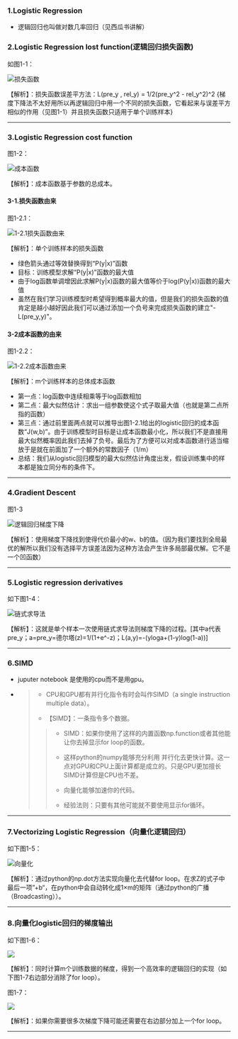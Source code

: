 ### 1.Logistic Regression

* 逻辑回归也叫做对数几率回归（见西瓜书讲解）

### 2.Logistic Regression lost function(逻辑回归损失函数)

如图1-1：

![损失函数](https://github.com/small-k9/NoteBook/blob/main/GraduationDesign/DeepLearning/AndrewNg/week2/Image/lostfunction.PNG?raw=true)

【解析】：损失函数误差平方法：L(pre_y , rel_y) = 1/2(pre_y^2 - rel_y^2)^2	{梯度下降法不太好用所以再逻辑回归中用一个不同的损失函数，它看起来与误差平方相似的作用（见图1-1）并且损失函数只适用于单个训练样本}

---

### 3.Logistic Regression cost function

图1-2：

![成本函数](https://github.com/small-k9/NoteBook/blob/main/GraduationDesign/DeepLearning/AndrewNg/week2/Image/%E6%88%90%E6%9C%AC%E5%87%BD%E6%95%B0.png?raw=true)

【解析】：成本函数基于参数的总成本。
#### 3-1.损失函数由来

图1-2.1：

![1-2.1损失函数由来](https://github.com/small-k9/NoteBook/blob/main/GraduationDesign/DeepLearning/AndrewNg/week2/Image/1-2.1%E6%8D%9F%E5%A4%B1%E5%87%BD%E6%95%B0%E7%94%B1%E6%9D%A5.PNG?raw=true)

【解析】：单个训练样本的损失函数

 * 绿色箭头通过等效替换得到“P(y|x)”函数
 * 目标：训练模型求解“P(y|x)”函数的最大值
 * 由于log函数单调增因此求解P(y|x)函数的最大值等价于log(P(y|x))函数的最大值
 * 虽然在我们学习训练模型时希望得到概率最大的值，但是我们的损失函数的值肯定是越小越好因此我们可以通过添加一个负号来完成损失函数的建立"-L(pre_y,y)"。

#### 3-2成本函数的由来

图1-2.2：

![1-2.2成本函数由来](https://github.com/small-k9/NoteBook/blob/main/GraduationDesign/DeepLearning/AndrewNg/week2/Image/1-2.2%E6%88%90%E6%9C%AC%E5%87%BD%E6%95%B0%E7%94%B1%E6%9D%A5.PNG?raw=true)

【解析】：m个训练样本的总体成本函数

* 第一点：log函数中连续相乘等于log函数相加
* 第二点：最大似然估计：求出一组参数使这个式子取最大值（也就是第二点所指的函数）
* 第三点：通过前里面两点就可以推导出图1-2.1给出的logistic回归的成本函数“J(w,b)”。由于训练模型时目标是让成本函数最小化，所以我们不是直接用最大似然概率因此我们去掉了负号。最后为了方便可以对成本函数进行适当缩放于是就在前面加了一个额外的常数因子（1/m）
* 总结：我们从logistic回归模型的最大似然估计角度出发，假设训练集中的样本都是独立同分布的条件下。

----

### 4.Gradient Descent

图1-3

![逻辑回归梯度下降](https://github.com/small-k9/NoteBook/blob/main/GraduationDesign/DeepLearning/AndrewNg/week2/Image/%E9%80%BB%E8%BE%91%E5%9B%9E%E5%BD%92%E6%A2%AF%E5%BA%A6%E4%B8%8B%E9%99%8D.PNG?raw=true)

【解析】：使用梯度下降找到使得代价最小的w、b的值。（因为我们要找到全局最优的解所以我们没有选择平方误差法因为这种方法会产生许多局部最优解。它不是一个凹函数）

---

### 5.Logistic regression derivatives

如下图1-4：

![链式求导法](https://github.com/small-k9/NoteBook/blob/main/GraduationDesign/DeepLearning/AndrewNg/week2/Image/%E9%80%BB%E8%BE%91%E5%9B%9E%E5%BD%92%E6%A2%AF%E5%BA%A6%E4%B8%8B%E9%99%8D%E9%93%BE%E5%BC%8F%E6%B1%82%E5%AF%BC%E6%B3%95.PNG?raw=true)

【解析】：这就是单个样本一次使用链式求导法则梯度下降的过程。[其中a代表pre_y；a=pre_y=德尔塔(z)=1/(1+e^-z)；L(a,y)=-(yloga+(1-y)log(1-a))]

---

### 6.SIMD

* juputer notebook 是使用的cpu而不是用gpu。

* > * CPU和GPU都有并行化指令有时会叫作SIMD（a single instruction multiple data）。
  >
  > * 【SIMD】：一条指令多个数据。
  >
  > > * SIMD：如果你使用了这样的内置函数np.function或者其他能让你去掉显示for loop的函数。
  > >
  > > * 这样python的numpy能够充分利用 并行化去更快计算。这一点对GPU和CPU上面计算都是成立的。只是GPU更加擅长SIMD计算但是CPU也不差。
  > > * 向量化能够加速你的代码。
  > > * 经验法则：只要有其他可能就不要使用显示for循环。

---

### 7.Vectorizing Logistic Regression（向量化逻辑回归）

如下图1-5：

![向量化](https://github.com/small-k9/NoteBook/blob/main/GraduationDesign/DeepLearning/AndrewNg/week2/Image/%E5%90%91%E9%87%8F%E5%8C%96%E9%80%BB%E8%BE%91%E5%9B%9E%E5%BD%92week2.PNG?raw=true)

【解析】：通过python的np.dot方法实现向量化去代替for loop。在求Z的式子中最后一项”+b“，在python中会自动转化成1×m的矩阵（通过python的广播（Broadcasting））。

---

### 8.向量化logistic回归的梯度输出

如下图1-6：

![](https://github.com/small-k9/NoteBook/blob/main/GraduationDesign/DeepLearning/AndrewNg/week2/Image/%E5%90%91%E9%87%8F%E5%8C%96logistic%E5%BD%92%E5%9B%9E%E6%A2%AF%E5%BA%A6%E8%BE%93%E5%87%BA.PNG?raw=true)

【解析】：同时计算m个训练数据的梯度，得到一个高效率的逻辑回归的实现（如下图1-7右边部分消除了for loop）。

图1-7：

![](https://github.com/small-k9/NoteBook/blob/main/GraduationDesign/DeepLearning/AndrewNg/week2/Image/%E9%AB%98%E6%95%88logistic%E5%9B%9E%E5%BD%92%E5%AE%9E%E7%8E%B0.PNG?raw=true)

【解析】：如果你需要很多次梯度下降可能还需要在右边部分加上一个for loop。

---
